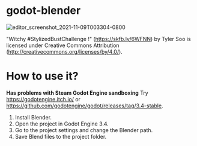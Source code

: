 # godot-blender

![editor_screenshot_2021-11-09T003304-0800](https://user-images.githubusercontent.com/32321/140889714-c836535b-842e-447a-aeeb-72f819939b1f.png)


"Witchy #StylizedBustChallenge !" (https://skfb.ly/6WFNN) by Tyler Soo is licensed under Creative Commons Attribution (http://creativecommons.org/licenses/by/4.0/).

# How to use it?

**Has problems with Steam Godot Engine sandboxing** Try https://godotengine.itch.io/ or https://github.com/godotengine/godot/releases/tag/3.4-stable.

1. Install Blender.
2. Open the project in Godot Engine 3.4.
3. Go to the project settings and change the Blender path.
4. Save Blend files to the project folder.
